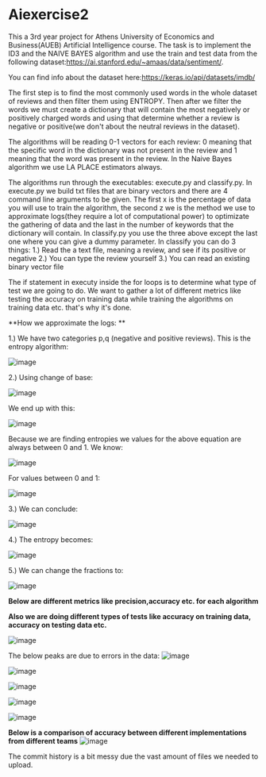 # Aiexercise2
This a 3rd year project for Athens University of Economics and Business(AUEB) Artificial Intelligence course. The task is to implement the ID3 and the NAIVE BAYES 
algorithm and use the train and test data from the following dataset:https://ai.stanford.edu/~amaas/data/sentiment/. 




You can find info about the dataset here:https://keras.io/api/datasets/imdb/





The first step is to find the most commonly used words in the whole dataset of reviews and then filter them using ENTROPY. Then after we filter the words we must create 
a dictionary that will contain the most negatively or positively charged words and using that determine whether a review is negative or positive(we don't about the neutral reviews in the dataset).




The algorithms will be reading 0-1 vectors for each review: 0 meaning that the specific word in the dictionary was not present in the review and 1 meaning that the word was present in the review. 
In the Naive Bayes algorithm we use LA PLACE estimators always. 



The algorithms run through the executables: execute.py and classify.py. In execute.py we build txt files that are binary vectors and there are 4 command line arguments to be given. The first x is the percentage of data you will use to train the algorithm, the second z we is the method we use to approximate logs(they require a lot of computational power) to optimizate the gathering of data and the last in the number of keywords that the dictionary will contain. In classify.py you use the three above except the last one where you can give a dummy parameter. In classify you can do 3 things: 
1.) Read the a text file, meaning a review, and see if its positive or negative 
2.) You can type the review yourself 
3.) You can read an existing binary vector file 

The if statement in executy inside the for loops is to determine what type of test we are going to do. We want to gather a lot of different metrics like testing the accuracy on training data while training the algorithms on training data etc. that's why it's done. 


**How we approximate the logs: **





1.) We have two categories p,q (negative and positive reviews). This is the entropy algorithm: 



![image](https://user-images.githubusercontent.com/83087431/164055975-918caf8f-20f5-4398-8eca-3798c0ce0a2d.png)

2.) Using change of base: 



![image](https://user-images.githubusercontent.com/83087431/164056052-1ddd92d1-600f-4839-a094-6440422aaf06.png)

We end up with this: 



![image](https://user-images.githubusercontent.com/83087431/164056102-d7732b98-15a5-42ee-ab41-cfc760a60592.png)



Because we are finding entropies we values for the above equation are always between 0 and 1. We know: 



![image](https://user-images.githubusercontent.com/83087431/164056383-15ae1f90-24d3-4104-8be4-89a808421f36.png)

For values between 0 and 1:



![image](https://user-images.githubusercontent.com/83087431/164056404-5ab36bd9-0037-4683-b1b7-683a089e505b.png)



3.) We can conclude:




![image](https://user-images.githubusercontent.com/83087431/164056577-22300a47-c22b-47e0-a73c-b9da04e4aec3.png)

4.) The entropy becomes: 




![image](https://user-images.githubusercontent.com/83087431/164056631-59d1cad1-d9b8-496d-99b4-1e79f2a93364.png)

5.) We can change the fractions to: 





![image](https://user-images.githubusercontent.com/83087431/164056831-215efbcc-2d0a-43f2-9bf4-b1683642903d.png)




**Below are different metrics like precision,accuracy etc. for each algorithm**

**Also we are doing different types of tests like accuracy on training data, accuracy on testing data etc.**

![image](https://user-images.githubusercontent.com/83087431/164058036-7d6c4a40-95e3-4427-b839-0e6e127545ad.png)

The below peaks are due to errors in the data: 
![image](https://user-images.githubusercontent.com/83087431/164058126-d48b559a-27e5-45b3-bb87-71f9d67427d1.png)


![image](https://user-images.githubusercontent.com/83087431/164058259-5c3e30fe-eb3f-4cfd-b82b-ae89c454be10.png)



![image](https://user-images.githubusercontent.com/83087431/164058303-be1879e4-0fac-4ca0-8a3c-3749a840a12a.png)


![image](https://user-images.githubusercontent.com/83087431/164058407-d8cc66a4-bee2-441f-babe-7eb5fa3c36d7.png)


![image](https://user-images.githubusercontent.com/83087431/164058432-b208325f-4d41-4ab3-b782-6431d1bc4de2.png)


**Below is a comparison of accuracy between different implementations from different teams**
![image](https://user-images.githubusercontent.com/83087431/164058530-b4c90f37-dc9c-45f4-a559-e44af74dbaec.png)



The commit history is a bit messy due the vast amount of files we needed to upload.
